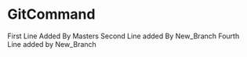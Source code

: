# GitCommand

First Line Added By Masters
Second Line added By New_Branch
Fourth Line added by New_Branch
